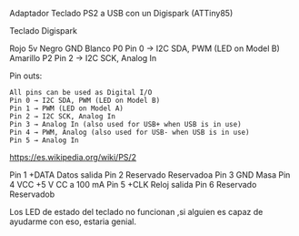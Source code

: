 Adaptador Teclado PS2 a USB con un Digispark (ATTiny85)



Teclado       Digispark

Rojo          5v
Negro         GND
Blanco        P0    Pin 0 → I2C SDA, PWM (LED on Model B)
Amarillo      P2    Pin 2 → I2C SCK, Analog In

 Pin outs:

    All pins can be used as Digital I/O
    Pin 0 → I2C SDA, PWM (LED on Model B)
    Pin 1 → PWM (LED on Model A)
    Pin 2 → I2C SCK, Analog In
    Pin 3 → Analog In (also used for USB+ when USB is in use)
    Pin 4 → PWM, Analog (also used for USB- when USB is in use)
    Pin 5 → Analog In


https://es.wikipedia.org/wiki/PS/2

Pin 1 	+DATA 	Datos salida
Pin 2 	Reservado 	Reservadoa
Pin 3 	GND 	Masa
Pin 4 	VCC 	+5 V CC a 100 mA
Pin 5 	+CLK 	Reloj salida
Pin 6 	Reservado 	Reservadob


Los LED de estado del teclado no funcionan ,si alguien es capaz de ayudarme con eso, estaria genial.
